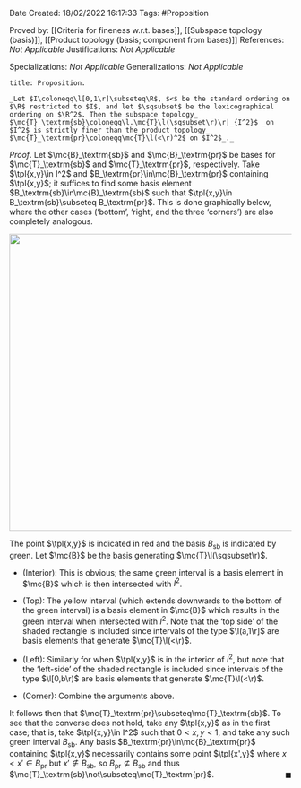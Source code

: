 <div class="topSpace"></div>

Date Created: 18/02/2022 16:17:33
Tags: #Proposition

Proved by: [[Criteria for fineness w.r.t. bases]], [[Subspace topology (basis)]], [[Product topology (basis; component from bases)]]
References: _Not Applicable_
Justifications: _Not Applicable_

Specializations: _Not Applicable_
Generalizations: _Not Applicable_

``` ad-Proposition
title: Proposition.

_Let $I\coloneqq\l[0,1\r]\subseteq\R$, $<$ be the standard ordering on $\R$ restricted to $I$, and let $\sqsubset$ be the lexicographical ordering on $\R^2$. Then the subspace topology_ $\mc{T}_\textrm{sb}\coloneqq\l.\mc{T}\l(\sqsubset\r)\r|_{I^2}$ _on $I^2$ is strictly finer than the product topology_ $\mc{T}_\textrm{pr}\coloneqq\mc{T}\l(<\r)^2$ on $I^2$_._

```

_Proof_. Let $\mc{B}_\textrm{sb}$ and $\mc{B}_\textrm{pr}$ be bases for $\mc{T}_\textrm{sb}$ and $\mc{T}_\textrm{pr}$, respectively. Take $\tpl{x,y}\in I^2$ and $B_\textrm{pr}\in\mc{B}_\textrm{pr}$ containing $\tpl{x,y}$; it suffices to find some basis element $B_\textrm{sb}\in\mc{B}_\textrm{sb}$ such that $\tpl{x,y}\in B_\textrm{sb}\subseteq B_\textrm{pr}$. This is done graphically below, where the other cases ($\textrm{`}$bottom$\textrm{'}$, $\textrm{`}$right$\textrm{'}$, and the three $\textrm{`}$corners$\textrm{'}$) are also completely analogous.

<center><img src="app://local/home/zhao/Dropbox/MathWiki/Images/2022-02-18_215655/image.svg", width=530></center>

The point $\tpl{x,y}$ is indicated in red and the basis $B_\textrm{sb}$ is indicated by green. Let $\mc{B}$ be the basis generating $\mc{T}\l(\sqsubset\r)$.

* (Interior): This is obvious; the same green interval is a basis element in $\mc{B}$ which is then intersected with $I^2$.

* (Top): The yellow interval (which extends downwards to the bottom of the green interval) is a basis element in $\mc{B}$ which results in the green interval when intersected with $I^2$. Note that the $\textrm{`}$top side$\textrm{'}$ of the shaded rectangle is included since intervals of the type $\l(a,1\r]$ are basis elements that generate $\mc{T}\l(<\r)$.
* (Left): Similarly for when $\tpl{x,y}$ is in the interior of $I^2$, but note that the $\textrm{`}$left-side$\textrm{'}$ of the shaded rectangle is included since intervals of the type $\l[0,b\r)$ are basis elements that generate $\mc{T}\l(<\r)$.
* (Corner): Combine the arguments above.

It follows then that $\mc{T}_\textrm{pr}\subseteq\mc{T}_\textrm{sb}$. To see that the converse does not hold, take any $\tpl{x,y}$ as in the first case; that is, take $\tpl{x,y}\in I^2$ such that $0<x,y<1$, and take any such green interval $B_\textrm{sb}$. Any basis $B_\textrm{pr}\in\mc{B}_\textrm{pr}$ containing $\tpl{x,y}$ necessarily contains some point $\tpl{x',y}$ where $x<x'\in B_\textrm{pr}$ but $x'\not\in B_\textrm{sb}$, so $B_\textrm{pr}\not\subseteq B_\textrm{sb}$ and thus $\mc{T}_\textrm{sb}\not\subseteq\mc{T}_\textrm{pr}$.<span style="float:right;">$\blacksquare$</span>
